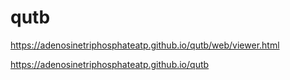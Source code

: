 # qutb

https://adenosinetriphosphateatp.github.io/qutb/web/viewer.html


https://adenosinetriphosphateatp.github.io/qutb
